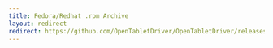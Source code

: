 ```yaml
---
title: Fedora/Redhat .rpm Archive
layout: redirect
redirect: https://github.com/OpenTabletDriver/OpenTabletDriver/releases/download/@@OTD_VERSION@@/OpenTabletDriver.rpm
---
```

